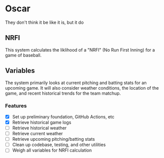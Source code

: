 # Oscar
They don't think it be like it is, but it do

## NRFI
This system calculates the liklihood of a "NRFI" (No Run First Inning) for a game of baseball.

## Variables
The system primarily looks at current pitching and batting stats for an upcoming game. It will also consider weather conditions, the location of the game, and recent historical trends for the team matchup.

### Features
- [x] Set up preliminary foundation, GitHub Actions, etc
- [x] Retrieve historical game logs
- [ ] Retrieve historical weather
- [ ] Retrieve current weather
- [ ] Retrieve upcoming pitching/batting stats
- [ ] Clean up codebase, testing, and other utilities
- [ ] Weigh all variables for NRFI calculation